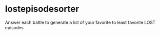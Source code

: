 # lostepisodesorter
Answer each battle to generate a list of your favorite to least favorite LOST episodes
